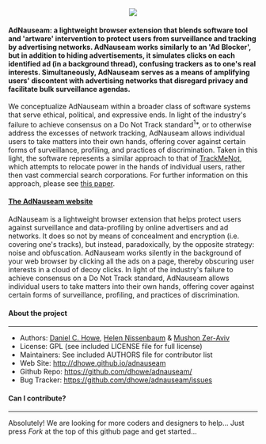 <div align="center">
  <a href="http://dhowe.github.io/AdNauseam">
    <img src="http://dhowe.github.io/AdNauseam/img/adn_animated.gif"/>
  </a>
</div>

#### AdNauseam: a lightweight browser extension that blends software tool and 'artware' intervention to protect users from surveillance and tracking by advertising networks. AdNauseam works similarly to an 'Ad Blocker', but in addition to hiding advertisements, it simulates clicks on each identified ad (in a background thread), confusing trackers as to one's real interests. Simultaneously, AdNauseam serves as a means of amplifying users' discontent with advertising networks that disregard privacy and facilitate bulk surveillance agendas.

We conceptualize AdNauseam within a broader class of software systems that serve ethical, political, and expressive ends.  In light of the industry's failure to achieve consensus on a Do Not Track standard<sup>1</sup>*, or to otherwise address the excesses of network tracking,  AdNauseam allows individual users to take matters into their own hands, offering cover against certain forms of surveillance, profiling, and practices of discrimination. Taken in this light, the software represents a similar approach to that of <a href="http://cs.nyu.edu/trackmenot" target="_blank">TrackMeNot</a>, which attempts to relocate power in the hands of individual users, rather then vast commercial search corporations. For further information on this approach, please see <a href="http://cs.nyu.edu/trackmenot/TMN-Howe-Niss08-ch23.pdf" target="_blank">this paper</a>.

#### <a href="http://dhowe.github.io/AdNauseam">The AdNauseam website</a>

AdNauseam is a lightweight browser extension that helps protect users against surveillance and data-profiling by online advertisers and ad networks. It does so not by means of concealment and encryption (i.e. covering one's tracks), but instead, paradoxically, by the opposite strategy: noise and obfuscation. AdNauseam works silently in the background of your web browser by clicking all the ads on a page, thereby obscuring user interests in a cloud of decoy clicks. In light of the industry's failure to achieve consensus on a Do Not Track standard, AdNauseam allows individual users to take matters into their own hands, offering cover against certain forms of surveillance, profiling, and practices of discrimination.

#### About the project
--------

* Authors:          [Daniel C. Howe](http://rednoise.org/~dhowe), [Helen Nissenbaum](https://www.nyu.edu/projects/nissenbaum/) & [Mushon Zer-Aviv](http://mushon.com)
* License:          GPL (see included LICENSE file for full license)
* Maintainers:      See included AUTHORS file for contributor list
* Web Site:         http://dhowe.github.io/adnauseam
* Github Repo:      https://github.com/dhowe/adnauseam/
* Bug Tracker:      https://github.com/dhowe/adnauseam/issues


#### Can I contribute?
--------
Absolutely! We are looking for more coders and designers to help... Just press *Fork* at the top of this github page and get started...
